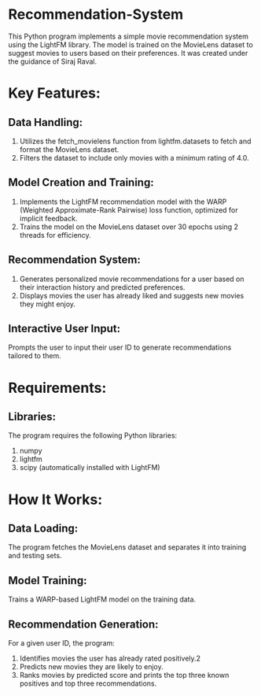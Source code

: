 # Recommendation-System
This Python program implements a simple movie recommendation system using the LightFM library. The model is trained on the MovieLens dataset to suggest movies to users based on their preferences. It was created under the guidance of Siraj Raval.

# Key Features:
## Data Handling:
1. Utilizes the fetch_movielens function from lightfm.datasets to fetch and format the MovieLens dataset.
2. Filters the dataset to include only movies with a minimum rating of 4.0.

## Model Creation and Training:
1. Implements the LightFM recommendation model with the WARP (Weighted Approximate-Rank Pairwise) loss function, optimized for implicit feedback.
2. Trains the model on the MovieLens dataset over 30 epochs using 2 threads for efficiency.

## Recommendation System:
1. Generates personalized movie recommendations for a user based on their interaction history and predicted preferences.
2. Displays movies the user has already liked and suggests new movies they might enjoy.

## Interactive User Input:
Prompts the user to input their user ID to generate recommendations tailored to them.

# Requirements:
## Libraries: 
The program requires the following Python libraries:
1. numpy
2. lightfm
3. scipy (automatically installed with LightFM)

# How It Works:
## Data Loading:
The program fetches the MovieLens dataset and separates it into training and testing sets.

## Model Training:
Trains a WARP-based LightFM model on the training data.

## Recommendation Generation:
For a given user ID, the program:
1. Identifies movies the user has already rated positively.2
2. Predicts new movies they are likely to enjoy.
3. Ranks movies by predicted score and prints the top three known positives and top three recommendations.
